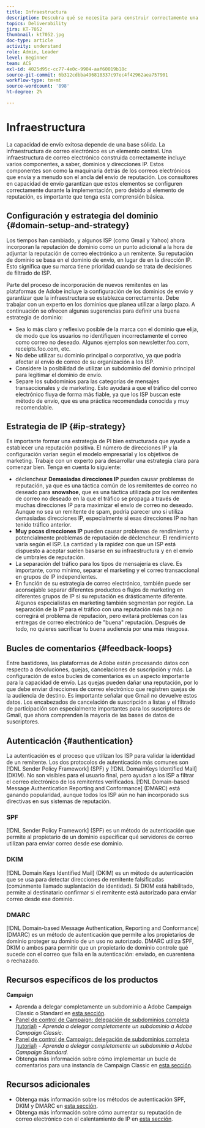 ```yaml
---
title: Infraestructura
description: Descubra qué se necesita para construir correctamente una infraestructura de correo electrónico.
topics: Deliverability
jira: KT-7052
thumbnail: kt7052.jpg
doc-type: article
activity: understand
role: Admin, Leader
level: Beginner
team: ACS
exl-id: 4025d95c-cc77-4e0c-9904-aaf60019b18c
source-git-commit: 6b312cdbba496818337c97ec4f42962aea757901
workflow-type: tm+mt
source-wordcount: '898'
ht-degree: 2%

---
```


# Infraestructura

La capacidad de envío exitosa depende de una base sólida. La infraestructura de correo electrónico es un elemento central. Una infraestructura de correo electrónico construida correctamente incluye varios componentes, a saber, dominios y direcciones IP. Estos componentes son como la maquinaria detrás de los correos electrónicos que envía y a menudo son el ancla del envío de reputación. Los consultores en capacidad de envío garantizan que estos elementos se configuren correctamente durante la implementación, pero debido al elemento de reputación, es importante que tenga esta comprensión básica.

## Configuración y estrategia del dominio {#domain-setup-and-strategy}

Los tiempos han cambiado, y algunos ISP (como Gmail y Yahoo) ahora incorporan la reputación de dominio como un punto adicional a la hora de adjuntar la reputación de correo electrónico a un remitente. Su reputación de dominio se basa en el dominio de envío, en lugar de en la dirección IP. Esto significa que su marca tiene prioridad cuando se trata de decisiones de filtrado de ISP.

Parte del proceso de incorporación de nuevos remitentes en las plataformas de Adobe incluye la configuración de los dominios de envío y garantizar que la infraestructura se establezca correctamente. Debe trabajar con un experto en los dominios que planea utilizar a largo plazo. A continuación se ofrecen algunas sugerencias para definir una buena estrategia de dominio:

* Sea lo más claro y reflexivo posible de la marca con el dominio que elija, de modo que los usuarios no identifiquen incorrectamente el correo como correo no deseado. Algunos ejemplos son newsletter.foo.com, receipts.foo.com, etc.
* No debe utilizar su dominio principal o corporativo, ya que podría afectar al envío de correo de su organización a los ISP.
* Considere la posibilidad de utilizar un subdominio del dominio principal para legitimar el dominio de envío.
* Separe los subdominios para las categorías de mensajes transaccionales y de marketing. Esto ayudará a que el tráfico del correo electrónico fluya de forma más fiable, ya que los ISP buscan este método de envío, que es una práctica recomendada conocida y muy recomendable.

## Estrategia de IP {#ip-strategy}

Es importante formar una estrategia de PI bien estructurada que ayude a establecer una reputación positiva. El número de direcciones IP y la configuración varían según el modelo empresarial y los objetivos de marketing. Trabaje con un experto para desarrollar una estrategia clara para comenzar bien. Tenga en cuenta lo siguiente:

* déclencheur **Demasiadas direcciones IP** pueden causar problemas de reputación, ya que es una táctica común de los remitentes de correo no deseado para **snowshoe**, que es una táctica utilizada por los remitentes de correo no deseado en la que el tráfico se propaga a través de muchas direcciones IP para maximizar el envío de correo no deseado. Aunque no sea un remitente de spam, podría parecer uno si utiliza demasiadas direcciones IP, especialmente si esas direcciones IP no han tenido tráfico anterior.
* **Muy pocas direcciones IP** pueden causar problemas de rendimiento y potencialmente problemas de reputación de déclencheur. El rendimiento varía según el ISP. La cantidad y la rapidez con que un ISP está dispuesto a aceptar suelen basarse en su infraestructura y en el envío de umbrales de reputación.
* La separación del tráfico para los tipos de mensajería es clave. Es importante, como mínimo, separar el marketing y el correo transaccional en grupos de IP independientes.
* En función de su estrategia de correo electrónico, también puede ser aconsejable separar diferentes productos o flujos de marketing en diferentes grupos de IP si su reputación es drásticamente diferente. Algunos especialistas en marketing también segmentan por región. La separación de la IP para el tráfico con una reputación más baja no corregirá el problema de reputación, pero evitará problemas con las entregas de correo electrónico de &quot;buena&quot; reputación. Después de todo, no quieres sacrificar tu buena audiencia por una más riesgosa.

## Bucles de comentarios {#feedback-loops}

Entre bastidores, las plataformas de Adobe están procesando datos con respecto a devoluciones, quejas, cancelaciones de suscripción y más. La configuración de estos bucles de comentarios es un aspecto importante para la capacidad de envío. Las quejas pueden dañar una reputación, por lo que debe enviar direcciones de correo electrónico que registren quejas de la audiencia de destino. Es importante señalar que Gmail no devuelve estos datos. Los encabezados de cancelación de suscripción a listas y el filtrado de participación son especialmente importantes para los suscriptores de Gmail, que ahora comprenden la mayoría de las bases de datos de suscriptores.

## Autenticación {#authentication}

La autenticación es el proceso que utilizan los ISP para validar la identidad de un remitente. Los dos protocolos de autenticación más comunes son [!DNL Sender Policy Framework] (SPF) y [!DNL DomainKeys Identified Mail] (DKIM). No son visibles para el usuario final, pero ayudan a los ISP a filtrar el correo electrónico de los remitentes verificados. [!DNL Domain-based Message Authentication Reporting and Conformance] (DMARC) está ganando popularidad, aunque todos los ISP aún no han incorporado sus directivas en sus sistemas de reputación.

### SPF

[!DNL Sender Policy Framework] (SPF) es un método de autenticación que permite al propietario de un dominio especificar qué servidores de correo utilizan para enviar correo desde ese dominio.

### DKIM

[!DNL Domain Keys Identified Mail] (DKIM) es un método de autenticación que se usa para detectar direcciones de remitente falsificadas (comúnmente llamado suplantación de identidad). Si DKIM está habilitado, permite al destinatario confirmar si el remitente está autorizado para enviar correo desde ese dominio.

### DMARC

[!DNL Domain-based Message Authentication, Reporting and Conformance] (DMARC) es un método de autenticación que permite a los propietarios de dominio proteger su dominio de un uso no autorizado. DMARC utiliza SPF, DKIM o ambos para permitir que un propietario de dominio controle qué sucede con el correo que falla en la autenticación: enviado, en cuarentena o rechazado.

## Recursos específicos de los productos

**Campaign**

* Aprenda a delegar completamente un subdominio a Adobe Campaign Classic o Standard en [esta sección](/help/additional-resources/ac-domain-name-setup.md).
* [Panel de control de Campaign: delegación de subdominios completa (tutorial)](https://experienceleague.adobe.com/docs/campaign-classic-learn/control-panel/subdomains-and-certificates/subdomain-delegation.html) - *Aprenda a delegar completamente un subdominio a Adobe Campaign Classic.*
* [Panel de control de Campaign: delegación de subdominios completa (tutorial)](https://experienceleague.adobe.com/docs/campaign-standard-learn/control-panel/subdomains-and-certificates/subdomain-delegation.html) - *Aprenda a delegar completamente un subdominio a Adobe Campaign Standard.*
* Obtenga más información sobre cómo implementar un bucle de comentarios para una instancia de Campaign Classic en [esta sección](/help/additional-resources/acc-technical-recommendations.md#feedback-loop-acc).

## Recursos adicionales

* Obtenga más información sobre los métodos de autenticación SPF, DKIM y DMARC en [esta sección](/help/additional-resources/authentication.md).
* Obtenga más información sobre cómo aumentar su reputación de correo electrónico con el calentamiento de IP en [esta sección](/help/additional-resources/increase-reputation-with-ip-warming.md).
